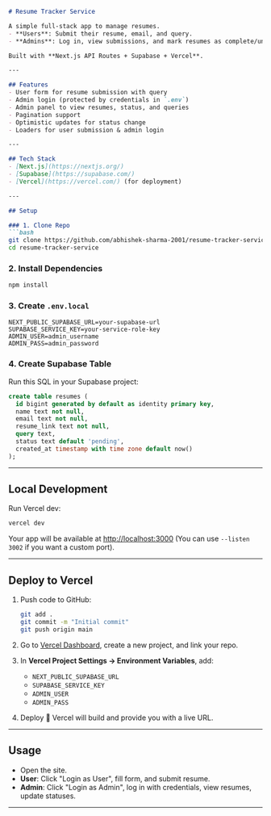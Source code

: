 ````markdown
# Resume Tracker Service

A simple full-stack app to manage resumes.  
- **Users**: Submit their resume, email, and query.  
- **Admins**: Log in, view submissions, and mark resumes as complete/undo with pagination.  

Built with **Next.js API Routes + Supabase + Vercel**.

---

## Features
- User form for resume submission with query
- Admin login (protected by credentials in `.env`)
- Admin panel to view resumes, status, and queries
- Pagination support
- Optimistic updates for status change
- Loaders for user submission & admin login

---

## Tech Stack
- [Next.js](https://nextjs.org/)
- [Supabase](https://supabase.com/)
- [Vercel](https://vercel.com/) (for deployment)

---

## Setup

### 1. Clone Repo
```bash
git clone https://github.com/abhishek-sharma-2001/resume-tracker-service.git
cd resume-tracker-service
````

### 2. Install Dependencies

```bash
npm install
```

### 3. Create `.env.local`

```env
NEXT_PUBLIC_SUPABASE_URL=your-supabase-url
SUPABASE_SERVICE_KEY=your-service-role-key
ADMIN_USER=admin_username
ADMIN_PASS=admin_password
```

### 4. Create Supabase Table

Run this SQL in your Supabase project:

```sql
create table resumes (
  id bigint generated by default as identity primary key,
  name text not null,
  email text not null,
  resume_link text not null,
  query text,
  status text default 'pending',
  created_at timestamp with time zone default now()
);
```

---

## Local Development

Run Vercel dev:

```bash
vercel dev
```

Your app will be available at [http://localhost:3000](http://localhost:3000)
(You can use `--listen 3002` if you want a custom port).

---

## Deploy to Vercel

1. Push code to GitHub:

   ```bash
   git add .
   git commit -m "Initial commit"
   git push origin main
   ```

2. Go to [Vercel Dashboard](https://vercel.com/), create a new project, and link your repo.

3. In **Vercel Project Settings → Environment Variables**, add:

   * `NEXT_PUBLIC_SUPABASE_URL`
   * `SUPABASE_SERVICE_KEY`
   * `ADMIN_USER`
   * `ADMIN_PASS`

4. Deploy 🚀
   Vercel will build and provide you with a live URL.

---

## Usage

* Open the site.
* **User**: Click "Login as User", fill form, and submit resume.
* **Admin**: Click "Login as Admin", log in with credentials, view resumes, update statuses.

---

```
```
